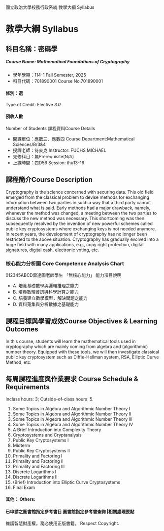 國立政治大學校務行政系統 教學大綱 Syllabus
# 教學大綱 Syllabus
##  科目名稱：密碼學
#####  Course Name: Mathematical Foundations of Cryptography
  * 學年學期：114-1 Fall Semester, 2025 
  * 科目代碼：701890001 Course No.701890001
#### 修別：選
Type of Credit: Elective 
_3.0_
#### 預收人數
Number of Students
課程資料Course Details
  * 開課單位：應數三、應數四 Course Department:Mathematical Sciences/B/3&4 
  * 授課老師：符麥克 Instructor: FUCHS MICHAEL 
  * 先修科目：無Prerequisite(N/A)
  * 上課時間：四D56 Session: thu13-16 
##  課程簡介Course Description
Cryptography is the science concerned with securing data. This old field emerged from the classical problem to devise methods for exchanging information between two parties in such a way that a third party cannot understand what is said. Early methods had a major drawback, namely, whenever the method was changed, a meeting between the two parties to discuss the new method was necessary. This shortcoming was then subsequently resolved by the invention of new powerful schemes called public key cryptosystems where exchanging keys is not needed anymore. 
In recent years, the development of cryptography has no longer been restricted to the above situation. Cryptography has gradually evolved into a huge field with many applications, e.g., copy right protection, digital signatures, digital cash, electronic voting, etc.
###  核心能力分析圖 Core Competence Analysis Chart
012345ABCD雷達圖老師學生
「無核心能力」 
能力項目說明
  * A. 培養基礎數學與邏輯推理之能力
  * B. 培養數理資訊與科學計算之能力
  * C. 培養建立數學模型，解決問題之能力
  * D. 資料蒐集與分析數據之基礎能力
##  課程目標與學習成效Course Objectives & Learning Outcomes 
In this course, students will learn the mathematical tools used in cryptography which are mainly coming from algebra and (algorithmic) number theory. Equipped with these tools, we will then investigate classical public key cryptosystem such as Diffie-Hellman system, RSA, Elliptic Curve Method, etc. 
##  每周課程進度與作業要求 Course Schedule & Requirements
Inclass hours: 3; Outside-of-class hours: 5.
1. Some Topics in Algebra and Algorithmic Number Theory I
2. Some Topics in Algebra and Algorithmic Number Theory II
3. Some Topics in Algebra and Algorithmic Number Theory III
4. Some Topics in Algebra and Algorithmic Number Theory IV
5. A Brief Introduction into Complexity Theory
6. Cryptosystems and Cryptanalysis
7. Public Key Cryptosystems I
8. Midterm
9. Public Key Cryptosystems II
10. Primality and Factoring I
11. Primality and Factoring II
12. Primality and Factoring III
13. Discrete Logarithms I
14. Discrete Logarithms II
15. (Brief) Introduction into Elliptic Curve Cryptosystems
16. Final Exam
####  其他： Others:
####  已申請之圖書館指定參考書目  圖書館指定參考書查詢 |相關處理要點
維護智慧財產權，務必使用正版書籍。 Respect Copyright.